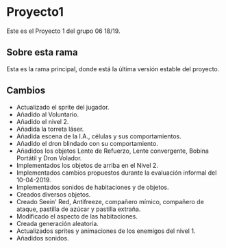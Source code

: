 ﻿# Proyecto1

Este es el Proyecto 1 del grupo 06 18/19.

## Sobre esta rama

Esta es la rama principal, donde está la última versión estable del proyecto.

## Cambios

- Actualizado el sprite del jugador.
- Añadido al Voluntario.
- Añadido el nivel 2.
- Añadida la torreta láser.
- Añadida escena de la I.A., células y sus comportamientos.
- Añadido el dron blindado con su comportamiento.
- Añadidos los objetos Lente de Refuerzo, Lente convergente, Bobina Portátil y Dron Volador.
- Implementados los objetos de arriba en el Nivel 2.
- Implementados cambios propuestos durante la evaluación informal del 10-04-2019.
- Implementados sonidos de habitaciones y de objetos.
- Creados diversos objetos.
- Creado Seein' Red, Antifreeze, compañero mímico, compañero de ataque, pastilla de azúcar y pastilla extraña.
- Modificado el aspecto de las habitaciones.
- Creada generación aleatoria.
- Actualizados sprites y animaciones de los enemigos del nivel 1.
- Añadidos sonidos.
